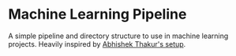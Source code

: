 # Machine Learning Pipeline

A simple pipeline and directory structure to use in machine learning projects. Heavily inspired by [Abhishek Thakur's setup](https://www.youtube.com/watch?v=zcqgj-Udcqs&pp=ygUbbWwgcGlwZWxpbmUgYWJoaXNoZWsgdGhha3Vy).
